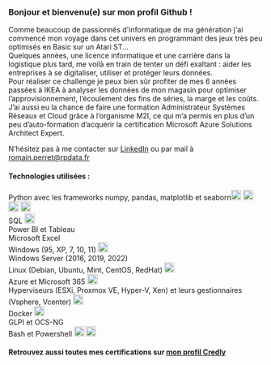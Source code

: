 ### Bonjour et bienvenu(e) sur mon profil Github !
Comme beaucoup de passionnés d'informatique de ma génération j'ai commencé mon voyage dans cet univers en programmant des jeux très peu optimisés en Basic sur un Atari ST...  
Quelques années, une licence informatique et une carrière dans la logistique plus tard, me voilà en train de tenter un défi exaltant : aider les entreprises à se digitaliser, utiliser et protéger leurs données.  
Pour réaliser ce challenge je peux bien sûr profiter de mes 6 années passées à IKEA à analyser les données de mon magasin pour optimiser l’approvisionnement, l’écoulement des fins de séries, la marge et les coûts.  
J’ai aussi eu la chance de faire une formation Administrateur Systèmes Réseaux et Cloud grâce à l’organisme M2I, ce qui m’a permis en plus d’un peu d’auto-formation d’acquérir la certification Microsoft Azure Solutions Architect Expert.  

N’hésitez pas à me contacter sur [LinkedIn](https://www.linkedin.com/in/rpdata) ou par mail à <romain.perret@rpdata.fr>

#### Technologies utilisées :
Python avec les frameworks numpy, pandas, matplotlib et seaborn<img src="https://cdn.jsdelivr.net/gh/devicons/devicon@latest/icons/python/python-original-wordmark.svg" width=20>
<img src="https://cdn.jsdelivr.net/gh/devicons/devicon@latest/icons/numpy/numpy-original-wordmark.svg" width=20>
<img src="https://cdn.jsdelivr.net/gh/devicons/devicon@latest/icons/pandas/pandas-original-wordmark.svg" width=20>
<img src="https://cdn.jsdelivr.net/gh/devicons/devicon@latest/icons/matplotlib/matplotlib-original-wordmark.svg" width=20>  
SQL
<img src="https://cdn.jsdelivr.net/gh/devicons/devicon@latest/icons/azuresqldatabase/azuresqldatabase-original.svg" width=20>  
Power BI et Tableau  
Microsoft Excel  
Windows (95, XP, 7, 10, 11) <img src="https://cdn.jsdelivr.net/gh/devicons/devicon@latest/icons/windows11/windows11-original-wordmark.svg" width=20>  
Windows Server (2016, 2019, 2022)  
Linux (Debian, Ubuntu, Mint, CentOS, RedHat) <img src="https://cdn.jsdelivr.net/gh/devicons/devicon@latest/icons/linux/linux-original.svg" width=20>  
Azure et Microsoft 365 <img src="https://cdn.jsdelivr.net/gh/devicons/devicon@latest/icons/azure/azure-original-wordmark.svg" width=20>  
Hyperviseurs (ESXi, Proxmox VE, Hyper-V, Xen) et leurs gestionnaires (Vsphere, Vcenter) <img src="https://cdn.jsdelivr.net/gh/devicons/devicon@latest/icons/vsphere/vsphere-original-wordmark.svg" width=20>  
Docker <img src="https://cdn.jsdelivr.net/gh/devicons/devicon@latest/icons/docker/docker-original-wordmark.svg" width=20>  
GLPI et OCS-NG  
Bash et Powershell <img src="https://cdn.jsdelivr.net/gh/devicons/devicon@latest/icons/bash/bash-original.svg" width=20> <img src="https://cdn.jsdelivr.net/gh/devicons/devicon@latest/icons/powershell/powershell-original.svg" width=20>

#### Retrouvez aussi toutes mes certifications sur [mon profil Credly](https://www.credly.com/users/romain-perret)
